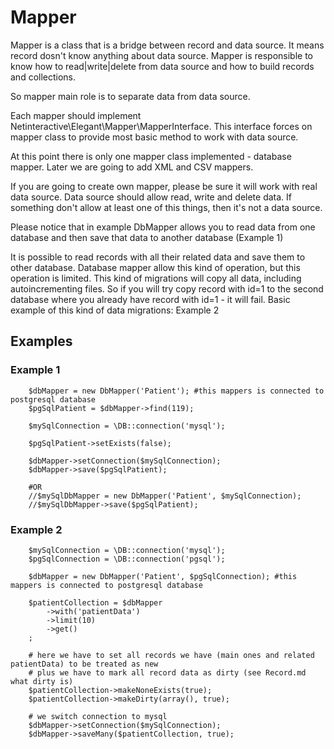 # Mapper

Mapper is a class that is a bridge between record and data source. It means record dosn't know anything about data source.
Mapper is responsible to know how to read|write|delete from data source and how to build records and collections.

So mapper main role is to separate data from data source.

Each mapper should implement Netinteractive\Elegant\Mapper\MapperInterface.
This interface forces on mapper class to provide most basic method to work with data source.

At this point there is only one mapper class implemented - database mapper.
Later we are going to add XML and CSV mappers.

If you are going to create own mapper, please be sure it will work with real data source.
Data source should allow read, write and delete data. If something don't allow at least one of this things, then it's not a data source.

Please notice that in example DbMapper allows you to read data from one database and then save that data to another database (Example 1)

It is possible to read records with all their related data and save them to other database. Database mapper allow this kind of operation, but
this operation is limited. This kind of migrations will copy all data, including autoincrementing files. So if you will try copy record with id=1
to the second database where you already have record with id=1 - it will fail. Basic example of this kind of data migrations: Example 2


## Examples

### Example 1

        $dbMapper = new DbMapper('Patient'); #this mappers is connected to postgresql database
        $pgSqlPatient = $dbMapper->find(119);

        $mySqlConnection = \DB::connection('mysql');

        $pgSqlPatient->setExists(false);

        $dbMapper->setConnection($mySqlConnection);
        $dbMapper->save($pgSqlPatient);

        #OR
        //$mySqlDbMapper = new DbMapper('Patient', $mySqlConnection);
        //$mySqlDbMapper->save($pgSqlPatient);

### Example 2

        $mySqlConnection = \DB::connection('mysql');
        $pgSqlConnection = \DB::connection('pgsql');

        $dbMapper = new DbMapper('Patient', $pgSqlConnection); #this mappers is connected to postgresql database

        $patientCollection = $dbMapper
            ->with('patientData')
            ->limit(10)
            ->get()
        ;

        # here we have to set all records we have (main ones and related patientData) to be treated as new
        # plus we have to mark all record data as dirty (see Record.md what dirty is)
        $patientCollection->makeNoneExists(true);
        $patientCollection->makeDirty(array(), true);

        # we switch connection to mysql
        $dbMapper->setConnection($mySqlConnection);
        $dbMapper->saveMany($patientCollection, true);